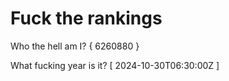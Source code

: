 # Fuck the rankings

Who the hell am I?
{ 6260880 }

What fucking year is it?
[ 2024-10-30T06:30:00Z ]
